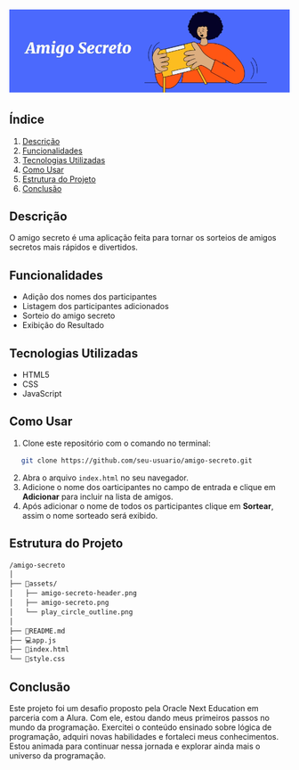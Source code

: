 <h1 align="center">
   <img src="assets/amigo-secreto-header.png" alt="Imagem representativa de amigo secreto">
</h1>

## Índice
1. [Descrição](#descrição)
2. [Funcionalidades](#funcionalidades)
3. [Tecnologias Utilizadas](#tecnologias-utilizadas)
4. [Como Usar](#como-usar)
5. [Estrutura do Projeto](#estrutura-do-projeto)
6. [Conclusão](#conclusão)

## Descrição
O amigo secreto é uma aplicação feita para tornar os sorteios de amigos secretos mais rápidos e divertidos.

## Funcionalidades
- Adição dos nomes dos participantes
- Listagem dos participantes adicionados
- Sorteio do amigo secreto
- Exibição do Resultado

## Tecnologias Utilizadas
- HTML5
- CSS
- JavaScript

## Como Usar
1. Clone este repositório com o comando no terminal:
```bash
   git clone https://github.com/seu-usuario/amigo-secreto.git
```
2. Abra o arquivo `index.html` no seu navegador.
3. Adicione o nome dos oarticipantes no campo de entrada e clique em **Adicionar** para incluir na lista de amigos.
4. Após adicionar o nome de todos os participantes clique em **Sortear**, assim o nome sorteado será exibido.

## Estrutura do Projeto
```bash
/amigo-secreto
│
├── 📂assets/
│   ├── amigo-secreto-header.png
│   ├── amigo-secreto.png
│   └── play_circle_outline.png
│
├── 📜README.md
├── 💻app.js
├── 📄index.html
└── 🎨style.css
```
## Conclusão
Este projeto foi um desafio proposto pela Oracle Next Education em parceria com a Alura. Com ele, estou dando meus primeiros passos no mundo da programação. Exercitei o conteúdo ensinado sobre lógica de programação, adquiri novas habilidades e fortaleci meus conhecimentos. Estou animada para continuar nessa jornada e explorar ainda mais o universo da programação.

